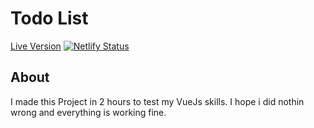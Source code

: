 # Todo List

[Live Version](https://vue-todolist-sturmente.netlify.app/)
[![Netlify Status](https://api.netlify.com/api/v1/badges/86837ebc-4609-4117-9d2f-13c341878b14/deploy-status)](https://app.netlify.com/sites/vue-todolist-sturmente/deploys)

## About
I made this Project in 2 hours to test my VueJs skills. I hope i did nothin wrong and everything is working fine.
